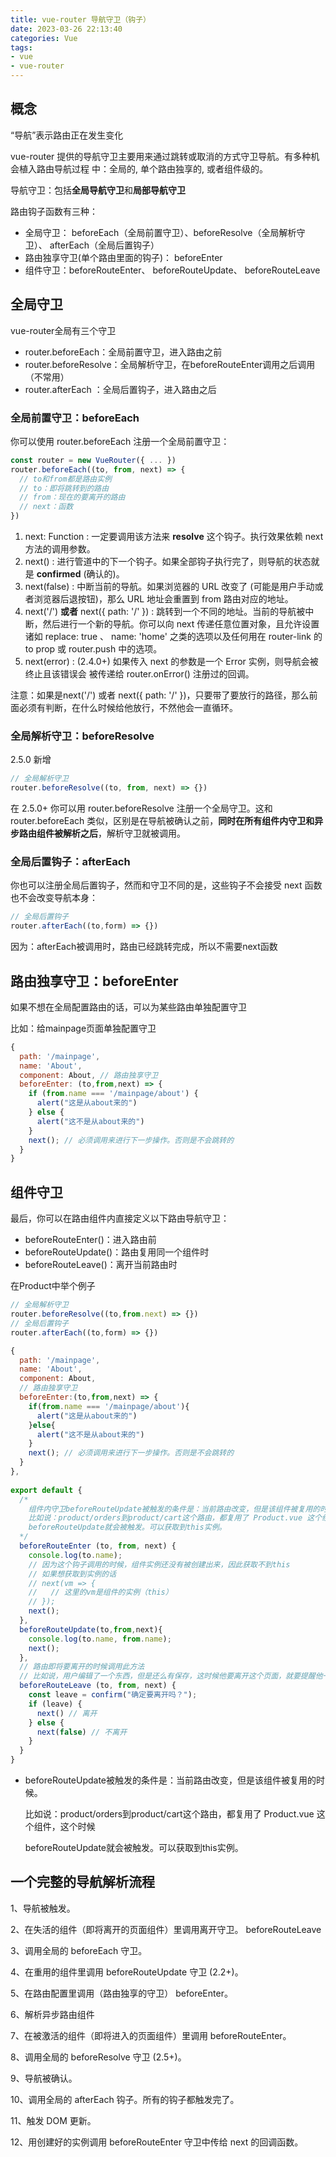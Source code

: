 ```yaml
---
title: vue-router 导航守卫（钩子）
date: 2023-03-26 22:13:40
categories: Vue
tags:
- vue
- vue-router
---
```

## 概念

“导航”表示路由正在发生变化

vue-router 提供的导航守卫主要用来通过跳转或取消的方式守卫导航。有多种机会植入路由导航过程 中：全局的, 单个路由独享的, 或者组件级的。

<!-- more -->

导航守卫：包括**全局导航守卫**和**局部导航守卫**

路由钩子函数有三种：

- 全局守卫： beforeEach（全局前置守卫）、beforeResolve（全局解析守卫）、 afterEach（全局后置钩子）
- 路由独享守卫(单个路由里面的钩子)： beforeEnter
- 组件守卫：beforeRouteEnter、 beforeRouteUpdate、 beforeRouteLeave



## **全局守卫**

vue-router全局有三个守卫

- router.beforeEach：全局前置守卫，进入路由之前
- router.beforeResolve：全局解析守卫，在beforeRouteEnter调用之后调用（不常用）
- router.afterEach ：全局后置钩子，进入路由之后

### 全局前置守卫：beforeEach

你可以使用 router.beforeEach 注册一个全局前置守卫：

```js
const router = new VueRouter({ ... })
router.beforeEach((to, from, next) => {
  // to和from都是路由实例
  // to：即将跳转到的路由
  // from：现在的要离开的路由
  // next：函数
})
```

1. next: Function : 一定要调用该方法来 **resolve** 这个钩子。执行效果依赖 next 方法的调用参数。
2. next() : 进行管道中的下一个钩子。如果全部钩子执行完了，则导航的状态就是 **confirmed** (确认的)。
3. next(false) : 中断当前的导航。如果浏览器的 URL 改变了 (可能是用户手动或者浏览器后退按钮)，那么 URL 地址会重置到 from 路由对应的地址。
4. next('/') **或者** next({ path: '/' }) : 跳转到一个不同的地址。当前的导航被中断，然后进行一个新的导航。你可以向 next 传递任意位置对象，且允许设置诸如 replace: true 、 name: 'home' 之类的选项以及任何用在 router-link 的 to prop 或 router.push 中的选项。
5. next(error) : (2.4.0+) 如果传入 next 的参数是一个 Error 实例，则导航会被终止且该错误会 被传递给 router.onError() 注册过的回调。

注意：如果是next('/') 或者 next({ path: '/' })，只要带了要放行的路径，那么前面必须有判断，在什么时候给他放行，不然他会一直循环。

### 全局解析守卫：beforeResolve

2.5.0 新增

```js
// 全局解析守卫 
router.beforeResolve((to, from, next) => {})
```

在 2.5.0+ 你可以用 router.beforeResolve 注册一个全局守卫。这和 router.beforeEach 类似，区别是在导航被确认之前，**同时在所有组件内守卫和异步路由组件被解析之后**，解析守卫就被调用。

### 全局后置钩子：afterEach

你也可以注册全局后置钩子，然而和守卫不同的是，这些钩子不会接受 next 函数也不会改变导航本身：

```js
// 全局后置钩子
router.afterEach((to,form) => {})
```

因为：afterEach被调用时，路由已经跳转完成，所以不需要next函数



## 路由独享守卫：beforeEnter

如果不想在全局配置路由的话，可以为某些路由单独配置守卫

比如：给mainpage页面单独配置守卫

```js
{ 
  path: '/mainpage', 
  name: 'About', 
  component: About, // 路由独享守卫 
  beforeEnter: (to,from,next) => {
    if (from.name === '/mainpage/about') {
      alert("这是从about来的") 
    } else {
      alert("这不是从about来的") 
    }
    next(); // 必须调用来进行下一步操作。否则是不会跳转的
  } 
}
```



## 组件守卫

最后，你可以在路由组件内直接定义以下路由导航守卫：

- beforeRouteEnter()：进入路由前
- beforeRouteUpdate()：路由复用同一个组件时
- beforeRouteLeave()：离开当前路由时

在Product中举个例子

```js
// 全局解析守卫
router.beforeResolve((to,from.next) => {})
// 全局后置钩子
router.afterEach((to,form) => {})

{
  path: '/mainpage',
  name: 'About',
  component: About,
  // 路由独享守卫
  beforeEnter:(to,from,next) => {
    if(from.name === '/mainpage/about'){
      alert("这是从about来的")
    }else{
      alert("这不是从about来的")
    }
    next(); // 必须调用来进行下一步操作。否则是不会跳转的
  }
},
  
export default {
  /* 
    组件内守卫beforeRouteUpdate被触发的条件是：当前路由改变，但是该组件被复用的时候。
    比如说：product/orders到product/cart这个路由，都复用了 Product.vue 这个组件，这个时候
    beforeRouteUpdate就会被触发。可以获取到this实例。
  */
  beforeRouteEnter (to, from, next) {
    console.log(to.name);
    // 因为这个钩子调用的时候，组件实例还没有被创建出来，因此获取不到this
    // 如果想获取到实例的话
    // next(vm => {
    //   // 这里的vm是组件的实例（this）
    // });
    next();
  },
  beforeRouteUpdate(to,from,next){
    console.log(to.name, from.name);
    next();
  },
  // 路由即将要离开的时候调用此方法
  // 比如说，用户编辑了一个东西，但是还么有保存，这时候他要离开这个页面，就要提醒他一下，还没保存，是否要离开
  beforeRouteLeave (to, from, next) {
    const leave = confirm("确定要离开吗？");
    if (leave) {
      next() // 离开
    } else {
      next(false) // 不离开
    }
  }
}
```

- beforeRouteUpdate被触发的条件是：当前路由改变，但是该组件被复用的时候。

  比如说：product/orders到product/cart这个路由，都复用了 Product.vue 这个组件，这个时候

  beforeRouteUpdate就会被触发。可以获取到this实例。

  

## 一个完整的导航解析流程

1、导航被触发。

2、在失活的组件（即将离开的页面组件）里调用离开守卫。 beforeRouteLeave

3、调用全局的 beforeEach 守卫。

4、在重用的组件里调用 beforeRouteUpdate 守卫 (2.2+)。

5、在路由配置里调用（路由独享的守卫） beforeEnter。

6、解析异步路由组件

7、在被激活的组件（即将进入的页面组件）里调用 beforeRouteEnter。

8、调用全局的 beforeResolve 守卫 (2.5+)。

9、导航被确认。

10、调用全局的 afterEach 钩子。所有的钩子都触发完了。

11、触发 DOM 更新。

12、用创建好的实例调用 beforeRouteEnter 守卫中传给 next 的回调函数。